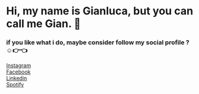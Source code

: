 # Hi, my name is Gianluca, but you can call me Gian. 👋

### if you like what i do, maybe consider follow my social profile ? ☺️👉️👈️ 

[Instagram](https://www.instagram.com/gianrftcc/)\
[Facebook](https://www.facebook.com/gianluca.raftacco)\
[Linkedin](https://it.linkedin.com/in/gianlucaraftacco)\
[Spotify](https://open.spotify.com/user/xqqr0ahg79vnrhaat3batredc?si=r8hREdMAQ9mxr6XuP4ID-g)
